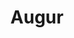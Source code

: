 ---
blog: https://medium.com/@AugurProject
codehost: https://github.com/AugurProject
facebook: https://facebook.com/AugurProject
logohandle: augurnet
sort: augur
title: Augur
twitter: https://x.com/AugurProject
website: https://www.augur.net/
wikipedia: https://en.wikipedia.org/wiki/Augur_(software)
---